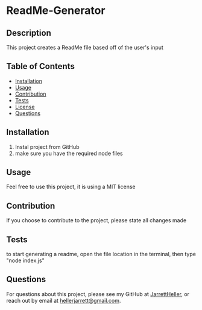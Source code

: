 # ReadMe-Generator
## Description
This project creates a ReadMe file based off of the user's input
## Table of Contents
* [Installation](#installation)
* [Usage](#usage)
* [Contribution](#contribution)
* [Tests](#tests)
* [License](#license)
* [Questions](#questions)

## Installation
1. Instal project from GitHub
2. make sure you have the required node files

## Usage
Feel free to use this project, it is using a MIT license

## Contribution
If you choose to contribute to the project, please state all changes made

## Tests
to start generating a readme, open the file location in the terminal, then type "node index.js"

## Questions
For questions about this project, please see my GitHub at [JarrettHeller](https://github.com/JarrettHeller), or reach out by email at hellerjarrett@gmail.com.